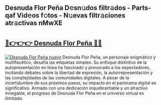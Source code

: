 ## Desnuda Flor Peña D𝚎sn𝚞dos filtr𝚊dos - Parts-qaf Vid𝚎os f𝚘tos - N𝚞evas filtr𝚊ciones atr𝚊ctivas nMwXE

# <h2><a href="http://mb6qipm.tromn.icu/?c=Desnuda+Flor+Pe%c3%b1a">🔗👉👉👉 Desnuda Flor Peña 🔗🔗</a></h2>

[![Desnuda Flor Peña nuevo](https://i.imgur.com/pEAQMta.gif)](http://mb6qipm.tromn.icu/?c=Desnuda+Flor+Pe%c3%b1a)
Desnuda Flor Peña, un personaje enigmático y multifacético, desafía las etiquetas simples. Su enfoque distintivo de la autopresentación en línea ha fascinado y provocado a los espectadores, incitando debates sobre la libertad de expresión, la autorrepresentación y las complejidades de las comunidades digitales. A pesar de la incertidumbre de sus próximos pasos, su impacto en el panorama digital es significativo. Armado con una dedicación inquebrantable y un atractivo innegable, el progreso de Desnuda Flor Peña en el universo virtual es ilimitado.
